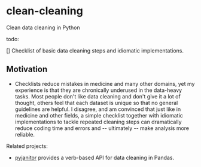 # clean-cleaning
Clean data cleaning in Python


todo:

[] Checklist of basic data cleaning steps and idiomatic implementations.


## Motivation

- Checklists reduce mistakes in medicine and many other domains, yet my
    experience is that they are chronically underused in the data-heavy tasks.
    Most people don't like data cleaning and don't give it a lot of thought,
    others feel that each dataset is unique so that no general guidelines are
    helpful. I disagree, and am convinced that just like in medicine and other
    fields, a simple checklist together with idiomatic implementations to tackle
    repeated cleaning steps can dramatically reduce coding time and errors and
    -- ultimately -- make analysis more reliable.

Related projects:
- [pyjanitor](https://pyjanitor.readthedocs.io) provides a verb-based API for
    data cleaning in Pandas.
